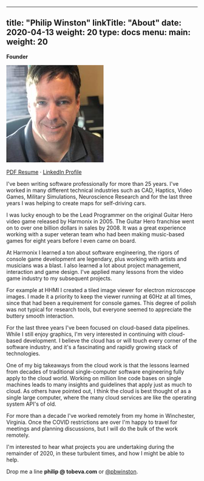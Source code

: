 
---
title: "Philip Winston"
linkTitle: "About"
date: 2020-04-13
weight: 20
type: docs
menu:
  main:
    weight: 20
---

**Founder**

![Headshot](headshot.jpg)


[PDF Resume](/philip_winston_resume.pdf) &middot; [LinkedIn Profile](http://linkedin.com/in/pwinston)

I've been writing software professionally for more than 25 years. I've worked in
many different technical industries such as CAD, Haptics, Video Games, Military
Simulations, Neuroscience Research and for the last three years I was helping to
create maps for self-driving cars.

I was lucky enough to be the Lead Programmer on the original Guitar Hero video
game released by Harmonix in 2005. The Guitar Hero franchise went on to over one
billion dollars in sales by 2008. It was a great experience working with a super
veteran team who had been making music-based games for eight years before I even
came on board.

At Harmonix I learned a ton about software engineering, the rigors of console
game development are legendary, plus working with artists and musicians was a
blast. I also learned a lot about project management, interaction and game
design. I've applied many lessons from the video game industry to my subsequent
projects.

For example at HHMI I created a tiled image viewer for electron microscope
images. I made it a priority to keep the viewer running at 60Hz at all times,
since that had been a requirement for console games. This degree of polish was
not typical for research tools, but everyone seemed to appreciate the buttery
smooth interaction.

For the last three years I've been focused on cloud-based data pipelines. While
I still enjoy graphics, I'm very interested in continuing with cloud-based
development. I believe the cloud has or will touch every corner of the software
industry, and it's a fascinating and rapidly growing stack of technologies.

One of my big takeaways from the cloud work is that the lessons learned from
decades of traditional single-computer software engineering fully apply to the
cloud world. Working on million line code bases on single machines leads to many
insights and guidelines that apply just as much to cloud. As others have pointed
out, I think the cloud is best thought of as a single large computer, where the
many cloud services are like the operating system API's of old.

For more than a decade I've worked remotely from my home in Winchester,
Virginia. Once the COVID restrictions are over I'm happy to travel for meetings
and planning discussions, but I will do the bulk of the work remotely.

I'm interested to hear what projects you are undertaking during the remainder of
2020, in these turbulent times, and how I might be able to help.

Drop me a line **philip @ tobeva.com** or [@pbwinston](https://twitter.com/pbwinston).

